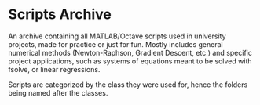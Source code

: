 # Scripts Archive
An archive containing all MATLAB/Octave scripts used in university projects, made for practice or just for fun.
Mostly includes general numerical methods (Newton-Raphson, Gradient Descent, etc.) and specific project applications, such as systems of equations meant to be solved with fsolve, or linear regressions.

Scripts are categorized by the class they were used for, hence the folders being named after the classes.
